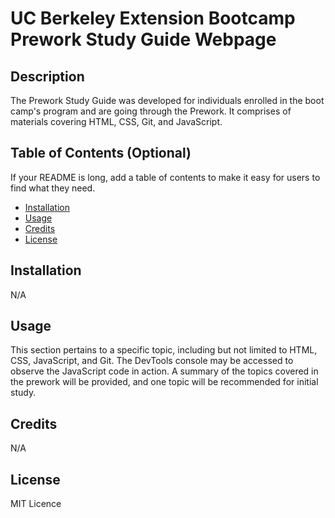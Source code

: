 # UC Berkeley Extension Bootcamp Prework Study Guide Webpage

## Description

The Prework Study Guide was developed for individuals enrolled in the boot camp's program and are going through the Prework. It comprises of materials covering HTML, CSS, Git, and JavaScript.

## Table of Contents (Optional)

If your README is long, add a table of contents to make it easy for users to find what they need.

- [Installation](#installation)
- [Usage](#usage)
- [Credits](#credits)
- [License](#license)

## Installation

N/A

## Usage

This section pertains to a specific topic, including but not limited to HTML, CSS, JavaScript, and Git. The DevTools console may be accessed to observe the JavaScript code in action. A summary of the topics covered in the prework will be provided, and one topic will be recommended for initial study.

## Credits

N/A

## License

MIT Licence

